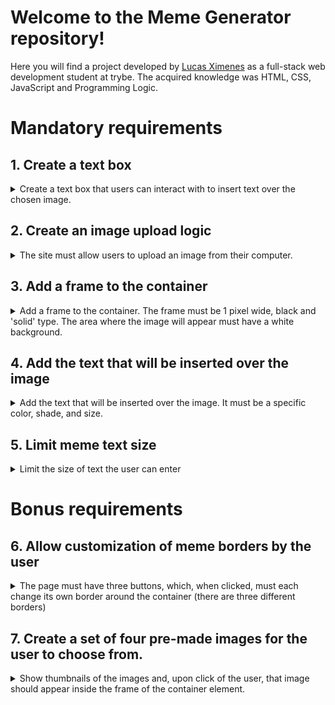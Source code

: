 # Welcome to the Meme Generator repository!

Here you will find a project developed by [Lucas Ximenes](https://www.linkedin.com/in/lucasdximenes/) as a full-stack web development student at trybe.
The acquired knowledge was HTML, CSS, JavaScript and Programming Logic.

# Mandatory requirements

## 1. Create a text box

<details>

  <summary>Create a text box that users can interact with to insert text over the chosen image.</summary><br/>

- The box where the text is inserted must have an `id` called `text-input`;
- You must create an element to serve as a _"container"_ for the **image** and **text** of the meme. This element must have an `id` called `meme-image-container`;
- Inside the container element, you must create another element to show the typed text. The text element must be fully contained within the container and have the `id` named `meme-text`;
- If there is no image inserted, it must be inserted and be visible inside the empty container where the image will appear.

**What will be tested:**

- The text input exists and we were able to input text into it;
- The text typed in the input is visible on the screen;
- There is a container element where the text will be displayed.

</details>

## 2. Create an image upload logic

<details>

  <summary>The site must allow users to upload an image from their computer.</summary><br/>

- Inside the container element, you must create another element to show the selected image. This element must have an `id` called `meme-image`;
- The element where the image is uploaded must be identified with the `id` called `meme-insert`. This element does not need to be inside the container element;
- The image must be completely contained within the element identified as `meme-image-container` ~~("fully contained" means that there must be no space between the container and the image, and the image must not exceed the size of the container )~~;
- The text inserted in the `text-input` element must be inserted over the chosen image `meme-image`.

**What will be tested:**

- It is possible to load an image through the correct element;
- The loaded image is displayed inside the correct element;
- The text is correctly inserted over the image.

</details>

## 3. Add a frame to the container

<details>

  <summary>Add a frame to the container. The frame must be 1 pixel wide, black and 'solid' type. The area where the image will appear must have a white background.</summary><br/>

- The element that serves as a container for the image must have a white background color;
- The element that serves as a container for the image must have a solid black border, 1 pixel wide;
- The image must be completely contained within the element identified as `meme-image-container` ("totally contained" means that there must be no space left between the container and the image, and the image must not exceed the size of the container).

**What will be tested:**

- The element that serves as a container for the image has a white background color;
- The element that serves as a container for the image has a solid black border, 1 pixel wide;
- The image must be fully contained within the element identified as `meme-image-container`.

</details>

## 4. Add the text that will be inserted over the image

<details>

  <summary>Add the text that will be inserted over the image. It must be a specific color, shade, and size.</summary><br/>

- The text of the `meme-text` element must have:
  - A black shadow, 5 pixels horizontally, 5 pixels vertically and a blur radius of 5 pixels;
  - A font with the size of 30 pixels;
  - Must be white in color.

**What will be tested:**

- The text of the `meme-text` element has a black shadow, 5 pixels horizontally, 5 pixels vertically and a blur radius of 5 pixels;
- The text of the `meme-text` element has a font size of 30 pixels;
- The text of the `meme-text` element must be white.

</details>

## 5. Limit meme text size

<details>

  <summary>Limit the size of text the user can enter</summary><br/>

- The maximum amount of typeable characters in the `text-input` element must be 60.

**What will be tested:**

- The maximum number of typeable characters in the `text-input` element does not exceed 60.

</details>

# Bonus requirements

## 6. Allow customization of meme borders by the user

<details>

  <summary>The page must have three buttons, which, when clicked, must each change its own border around the container (there are three different borders)</summary><br/>

- Borders must be added to the container, identified as `meme-image-container`;
- The three buttons must be `button` elements;
- Each `button` element must be styled so that the background color is the same color as the frame that will be placed in the container;
- Each `button` must have the respective `id` and style the container as specified:
  - A button identified with the `id` called `fire` should style the image container with a 3 pixel border, _dashed_ and red (`rgb(255, 0, 0)`).
  - A button with `id` called `water` should style the image container with a blue border (`rgb(0, 0, 255)`), with 5 pixels of type _double_ .
  - A button with `id` called `earth` should style the image container with a border of type _groove_, green (`rgb(0, 128, 0)`) and with 6 pixels.
- After one of the three borders is selected, the default border specified in requirement 3 should no longer appear.

**What will be tested:**

- The button with id `fire` works correctly;
- The button with id `water` works correctly;
- The button with id `earth` works correctly.

</details>

## 7. Create a set of four pre-made images for the user to choose from.

<details>

  <summary>Show thumbnails of the images and, upon click of the user, that image should appear inside the frame of the container element.</summary><br/>

- The element that shows the thumbnails of the memes (images) must be identified an `id` named `meme-1` for the first meme, `meme-2` for the second, `meme-3` for the third and `meme -4` for the fourth.
- The images that identify the memes must be inside the application, in a directory called `imgs` with the respective names `meme1.png`, `meme2.png`, `meme3.png` and `meme4.png`. Also pay attention to the format of the images! ⚠️
- The images must appear inside the container in a similar way to the images sent by _upload_ to the page.

**What will be tested:**

- The finished images present the expected behavior.

</details>

